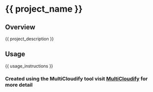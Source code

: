 # {{ project_name }}

## Overview

{{ project_description }}

## Usage

{{ usage_instructions }}

### Created using the **MultiCloudify** tool visit [MultiCloudify](https://github.com/TomYoungs/MultiCloudify) for more detail


